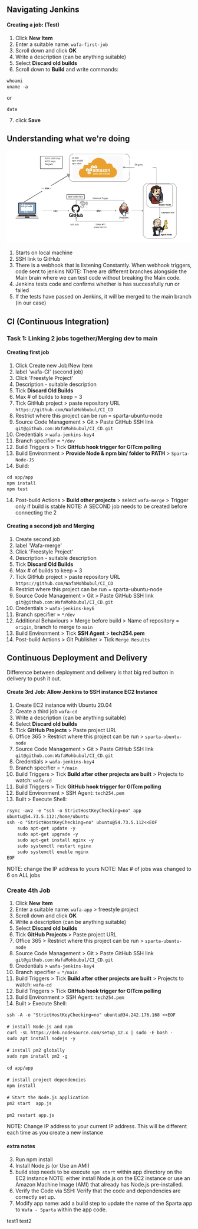 ## Navigating Jenkins

#### Creating a job: (Test)
1. Click **New Item**
2. Enter a suitable name: `wafa-first-job`
3. Scroll down and click **OK**
4. Write a description (can be anything suitable)
5. Select **Discard old builds**
6. Scroll down to **Build** and write commands:
```commandline
whoami
uname -a
```
or
```commandline
date
```
7. click **Save**

## Understanding what we're doing
![](diagram.png)
1. Starts on local machine
2. SSH link to GitHub
3. There is a webhook that is listening Constantly. When webhook triggers, code sent to jenkins
NOTE: There are different branches alongside the Main brain where we can test code without breaking the Main code.
5. Jenkins tests code and confirms whether is has successfully run or failed
6. If the tests have passed on Jenkins, it will be merged to the main branch (in our case)

## CI (Continuous Integration)
### Task 1: Linking 2 jobs together/Merging dev to main

#### Creating first job
1. Click Create new Job/New Item 
2. label 'wafa-CI' (second job)
3. Click 'Freestyle Project'
4. Description - suitable description
5. Tick **Discard Old Builds**
6. Max # of builds to keep = 3
7. Tick GitHub project > paste repository URL `https://github.com/WafaMohbubul/CI_CD`
7. Restrict where this project can be run = sparta-ubuntu-node 
8. Source Code Management > Git > Paste GitHub SSH link `git@github.com:WafaMohbubul/CI_CD.git`
9. Credentials > `wafa-jenkins-key4`
10. Branch specifier = `*/dev`
11. Build Triggers > Tick **GitHub hook trigger for GITcm polling**
12. Build Environment > **Provide Node & npm bin/ folder to PATH** > `Sparta-Node-JS`
13. Build:
```commandline
cd app/app
npm install
npm test
```
14. Post-build Actions > **Build other projects** > select `wafa-merge` > Trigger only if build is stable 
NOTE: A SECOND job needs to be created before connecting the 2

#### Creating a second job and Merging
1. Create second job
2. label 'Wafa-merge'
3. Click 'Freestyle Project'
4. Description - suitable description
5. Tick **Discard Old Builds**
6. Max # of builds to keep = 3
7. Tick GitHub project > paste repository URL `https://github.com/WafaMohbubul/CI_CD`
7. Restrict where this project can be run = sparta-ubuntu-node 
8. Source Code Management > Git > Paste GitHub SSH link `git@github.com:WafaMohbubul/CI_CD.git`
9. Credentials > `wafa-jenkins-key6`
10. Branch specifier = `*/dev`
11. Additional Behaviours > Merge before build > Name of repository = `origin`, branch to merge to `main`
12. Build Environment > Tick **SSH Agent** > **tech254.pem**
13. Post-build Actions > Git Publisher > Tick `Merge Results`

## Continuous Deployment and Delivery
Difference between deployment and delivery is that big red button in delivery to push it out. 

#### Create 3rd Job: Allow Jenkins to SSH instance EC2 Instance
1. Create EC2 instance with Ubuntu 20.04 
2. Create a third job `wafa-cd`
3. Write a description (can be anything suitable)
4. Select **Discard old builds**
5. Tick **GitHub Projects** > Paste project URL
6. Office 365 > Restrict where this project can be run > `sparta-ubuntu-node`
7. Source Code Management > Git > Paste GitHub SSH link `git@github.com:WafaMohbubul/CI_CD.git`
9. Credentials > `wafa-jenkins-key4`
10. Branch specifier = `*/main`
11. Build Triggers > Tick **Build after other projects are built** > Projects to watch: `wafa-cd`
11. Build Triggers > Tick **GitHub hook trigger for GITcm polling**
12. Build Environment > SSH Agent: `tech254.pem`
13. Built  > Execute Shell:
```commandline
rsync -avz -e "ssh -o StrictHostKeyChecking=no" app ubuntu@54.73.5.112:/home/ubuntu
ssh -o "StrictHostKeyChecking=no" ubuntu@54.73.5.112<<EOF
	sudo apt-get update -y
	sudo apt-get upgrade -y
	sudo apt-get install nginx -y
	sudo systemctl restart nginx
	sudo systemctl enable nginx
EOF
```
NOTE: change the IP address to yours 
NOTE: Max # of jobs was changed to 6 on ALL jobs

### Create 4th Job
1. Click **New Item**
2. Enter a suitable name: `wafa-app` > freestyle project
3. Scroll down and click **OK**
4. Write a description (can be anything suitable)
5. Select **Discard old builds**
6. Tick **GitHub Projects** > Paste project URL
6. Office 365 > Restrict where this project can be run > `sparta-ubuntu-node`
7. Source Code Management > Git > Paste GitHub SSH link `git@github.com:WafaMohbubul/CI_CD.git`
9. Credentials > `wafa-jenkins-key4`
10. Branch specifier = `*/main`
11. Build Triggers > Tick **Build after other projects are built** > Projects to watch: `wafa-cd`
11. Build Triggers > Tick **GitHub hook trigger for GITcm polling**
12. Build Environment > SSH Agent: `tech254.pem`
13. Built  > Execute Shell:
```commandline
ssh -A -o "StrictHostKeyChecking=no" ubuntu@34.242.176.168 <<EOF

# install Node.js and npm
curl -sL https://deb.nodesource.com/setup_12.x | sudo -E bash -
sudo apt install nodejs -y

# install pm2 globally
sudo npm install pm2 -g

cd app/app

# install project dependencies
npm install

# Start the Node.js application
pm2 start  app.js

pm2 restart app.js
```
NOTE: Change IP address to your current IP address. This will be different each time as you create a new instance


#### extra notes
3. Run npm install 
4. Install Node.js (or Use an AMI)
5. build step needs to be execute `npm start` within  app directory on the EC2 instance
NOTE: either install Node.js on the EC2 instance or use an Amazon Machine Image (AMI) that already has Node.js pre-installed.
7. Verify the Code via SSH: Verify that the code and dependencies are correctly set up.
11. Modify app name: add a build step to update the name of the Sparta app to `Wafa - Sparta` within the app code.


test1
test2